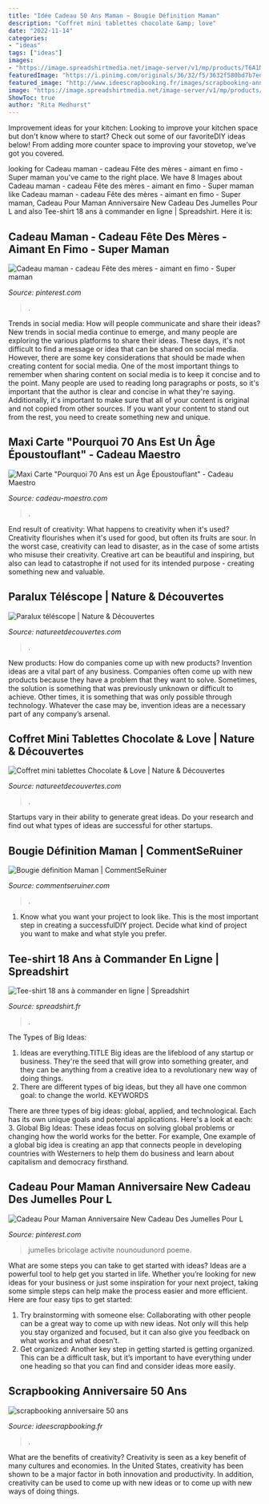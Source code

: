 ```yaml
---
title: "Idée Cadeau 50 Ans Maman ~ Bougie Définition Maman"
description: "Coffret mini tablettes chocolate &amp; love"
date: "2022-11-14"
categories:
- "ideas"
tags: ["ideas"]
images:
- "https://image.spreadshirtmedia.net/image-server/v1/mp/products/T6A1MPA4289PT17X38Y33D16219962FS23683Cx000000/views/1,width=800,height=800,appearanceId=1,backgroundColor=F2F2F2,modelId=1405,crop=list,version=1596438912,modelImageVersion=1585575961/desole-je-nai-que-18-ans-t-shirt-homme.jpg"
featuredImage: "https://i.pinimg.com/originals/36/32/f5/3632f580bd7b7ed2c17a069ae4377013.jpg"
featured_image: "http://www.ideescrapbooking.fr/images/scrapbooking-anniversaire-50-ans_9.jpg"
image: "https://image.spreadshirtmedia.net/image-server/v1/mp/products/T6A1MPA4289PT17X38Y33D16219962FS23683Cx000000/views/1,width=800,height=800,appearanceId=1,backgroundColor=F2F2F2,modelId=1405,crop=list,version=1596438912,modelImageVersion=1585575961/desole-je-nai-que-18-ans-t-shirt-homme.jpg"
ShowToc: true
author: "Rita Medhurst"
---
```



Improvement ideas for your kitchen:
Looking to improve your kitchen space but don't know where to start? Check out some of our favoriteDIY ideas below! From adding more counter space to improving your stovetop, we've got you covered.

	

		
looking for Cadeau maman - cadeau Fête des mères - aimant en fimo - Super maman you've came to the right place. We have 8 Images about Cadeau maman - cadeau Fête des mères - aimant en fimo - Super maman like Cadeau maman - cadeau Fête des mères - aimant en fimo - Super maman, Cadeau Pour Maman Anniversaire New Cadeau Des Jumelles Pour L and also Tee-shirt 18 ans à commander en ligne | Spreadshirt. Here it is:
		
    
## Cadeau Maman - Cadeau Fête Des Mères - Aimant En Fimo - Super Maman

<img loading=lazy src="https://i.pinimg.com/736x/00/2c/a5/002ca5d0e6ee76cc4e3168d060d13cdb.jpg" onerror="this.onerror=null;this.src='https://tse1.mm.bing.net/th?id=OIP.ohqzgVYF2BPCOh051mdVKwHaHX&amp;pid=15.1';" alt="Cadeau maman - cadeau Fête des mères - aimant en fimo - Super maman">

_Source: pinterest.com_

>. 

	

Trends in social media: How will people communicate and share their ideas?
New trends in social media continue to emerge, and many people are exploring the various platforms to share their ideas. These days, it's not difficult to find a message or idea that can be shared on social media. However, there are some key considerations that should be made when creating content for social media. 
One of the most important things to remember when sharing content on social media is to keep it concise and to the point. Many people are used to reading long paragraphs or posts, so it's important that the author is clear and concise in what they're saying. Additionally, it's important to make sure that all of your content is original and not copied from other sources. If you want your content to stand out from the rest, you need to create something new and unique.

    
## Maxi Carte &quot;Pourquoi 70 Ans Est Un Âge Époustouflant&quot; - Cadeau Maestro

<img loading=lazy src="https://www.cadeau-maestro.com/38506-thickbox_default/maxi-carte-pourquoi-70-ans-age-epoustouflant.jpg" onerror="this.onerror=null;this.src='https://tse2.mm.bing.net/th?id=OIP.Yh3abaeXTWr8FqGL8zIN6QHaHa&amp;pid=15.1';" alt="Maxi Carte &quot;Pourquoi 70 Ans est un Âge Époustouflant&quot; - Cadeau Maestro">

_Source: cadeau-maestro.com_

>. 

	

End result of creativity: What happens to creativity when it's used?
Creativity flourishes when it's used for good, but often its fruits are sour. In the worst case, creativity can lead to disaster, as in the case of some artists who misuse their creativity. Creative art can be beautiful and inspiring, but also can lead to catastrophe if not used for its intended purpose - creating something new and valuable.

    
## Paralux Téléscope | Nature &amp; Découvertes

<img loading=lazy src="https://cache.natureetdecouvertes.com/Medias/Images/Articles/96996200/690" onerror="this.onerror=null;this.src='https://tse4.mm.bing.net/th?id=OIP.Yiya1y4eT_0b9GwhOMUWHAHaHa&amp;pid=15.1';" alt="Paralux téléscope | Nature &amp; Découvertes">

_Source: natureetdecouvertes.com_

>. 

	

New products: How do companies come up with new products?
Invention ideas are a vital part of any business. Companies often come up with new products because they have a problem that they want to solve. Sometimes, the solution is something that was previously unknown or difficult to achieve. Other times, it is something that was only possible through technology. Whatever the case may be, invention ideas are a necessary part of any company’s arsenal.

    
## Coffret Mini Tablettes Chocolate &amp; Love | Nature &amp; Découvertes

<img loading=lazy src="https://cache.natureetdecouvertes.com/Medias/Images/Articles/61174960/690" onerror="this.onerror=null;this.src='https://tse1.mm.bing.net/th?id=OIP.5znvj51OYr2Ilmwe6tUFeAHaHa&amp;pid=15.1';" alt="Coffret mini tablettes Chocolate &amp; Love | Nature &amp; Découvertes">

_Source: natureetdecouvertes.com_

>. 

	

Startups vary in their ability to generate great ideas. Do your research and find out what types of ideas are successful for other startups.

    
## Bougie Définition Maman | CommentSeRuiner

<img loading=lazy src="https://commentseruiner.com/34225-thickbox_default/bougie-definition-maman.jpg" onerror="this.onerror=null;this.src='https://tse3.mm.bing.net/th?id=OIP.4eD3cnAfSe1FhB465ta5bwHaHa&amp;pid=15.1';" alt="Bougie définition Maman | CommentSeRuiner">

_Source: commentseruiner.com_

>. 

	

1. Know what you want your project to look like. This is the most important step in creating a successfulDIY project. Decide what kind of project you want to make and what style you prefer.

    
## Tee-shirt 18 Ans à Commander En Ligne | Spreadshirt

<img loading=lazy src="https://image.spreadshirtmedia.net/image-server/v1/mp/products/T6A1MPA4289PT17X38Y33D16219962FS23683Cx000000/views/1,width=800,height=800,appearanceId=1,backgroundColor=F2F2F2,modelId=1405,crop=list,version=1596438912,modelImageVersion=1585575961/desole-je-nai-que-18-ans-t-shirt-homme.jpg" onerror="this.onerror=null;this.src='https://tse1.mm.bing.net/th?id=OIP.kXrQiQ9gj-50WxOIVin7lwHaHa&amp;pid=15.1';" alt="Tee-shirt 18 ans à commander en ligne | Spreadshirt">

_Source: spreadshirt.fr_

>. 

	

The Types of Big Ideas:
1. Ideas are everything.TITLE
Big ideas are the lifeblood of any startup or business. They're the seed that will grow into something greater, and they can be anything from a creative idea to a revolutionary new way of doing things.
2. There are different types of big ideas, but they all have one common goal: to change the world. KEYWORDS

There are three types of big ideas: global, applied, and technological. Each has its own unique goals and potential applications. Here's a look at each: 
3. Global Big Ideas: These ideas focus on solving global problems or changing how the world works for the better. For example, One example of a global big idea is creating an app that connects people in developing countries with Westerners to help them do business and learn about capitalism and democracy firsthand. 

    
## Cadeau Pour Maman Anniversaire New Cadeau Des Jumelles Pour L

<img loading=lazy src="https://i.pinimg.com/originals/36/32/f5/3632f580bd7b7ed2c17a069ae4377013.jpg" onerror="this.onerror=null;this.src='https://tse2.mm.bing.net/th?id=OIP.yCDQDdHgjy5LvzDtYbaPFAAAAA&amp;pid=15.1';" alt="Cadeau Pour Maman Anniversaire New Cadeau Des Jumelles Pour L">

_Source: pinterest.com_

>jumelles bricolage activite nounoudunord poeme. 

	

What are some steps you can take to get started with ideas?
Ideas are a powerful tool to help get you started in life. Whether you’re looking for new ideas for your business or just some inspiration for your next project, taking some simple steps can help make the process easier and more efficient. Here are four easy tips to get started: 
1. Try brainstorming with someone else: Collaborating with other people can be a great way to come up with new ideas. Not only will this help you stay organized and focused, but it can also give you feedback on what works and what doesn’t. 
2. Get organized: Another key step in getting started is getting organized. This can be a difficult task, but it’s important to have everything under one heading so that you can find and consider ideas more easily. 

    
## Scrapbooking Anniversaire 50 Ans

<img loading=lazy src="http://www.ideescrapbooking.fr/images/scrapbooking-anniversaire-50-ans_9.jpg" onerror="this.onerror=null;this.src='https://tse1.mm.bing.net/th?id=OIP.IKAEuayZBhyBmuJzOu0V1QHaJ4&amp;pid=15.1';" alt="scrapbooking anniversaire 50 ans">

_Source: ideescrapbooking.fr_

>. 

	

What are the benefits of creativity?
Creativity is seen as a key benefit of many cultures and economies. In the United States, creativity has been shown to be a major factor in both innovation and productivity. In addition, creativity can be used to come up with new ideas or to come up with new ways of doing things.

